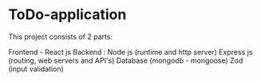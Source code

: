 # ToDo-application

This project consists of 2 parts:

Frontend - React js
Backend :
Node js (runtime and http server)
Express js (routing, web servers and API's)
Database (mongodb - mongoose)
Zod (input validation)
